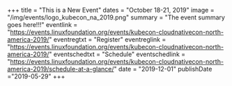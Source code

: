 +++
title = "This is a New Event"
dates = "October 18-21, 2019"
image = "/img/events/logo_kubecon_na_2019.png"
summary = "The event summary goes here!!!"
eventlink = "https://events.linuxfoundation.org/events/kubecon-cloudnativecon-north-america-2019/"
eventregtxt = "Register"
eventreglink = "https://events.linuxfoundation.org/events/kubecon-cloudnativecon-north-america-2019/"
eventschedtxt = "Schedule"
eventschedlink = "https://events.linuxfoundation.org/events/kubecon-cloudnativecon-north-america-2019/schedule-at-a-glance/"
date = "2019-12-01"
publishDate ="2019-05-29"
+++


